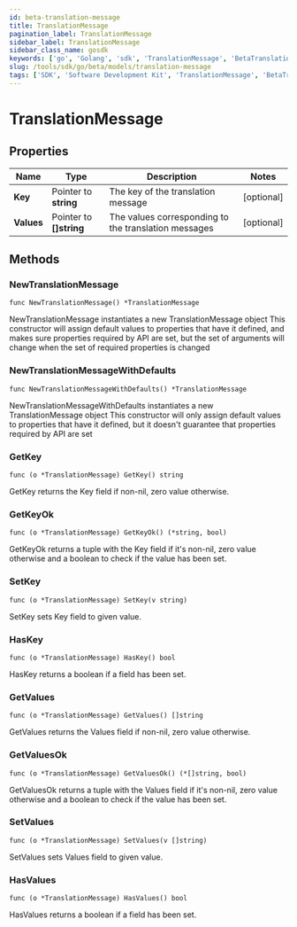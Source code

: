 ```yaml
---
id: beta-translation-message
title: TranslationMessage
pagination_label: TranslationMessage
sidebar_label: TranslationMessage
sidebar_class_name: gosdk
keywords: ['go', 'Golang', 'sdk', 'TranslationMessage', 'BetaTranslationMessage'] 
slug: /tools/sdk/go/beta/models/translation-message
tags: ['SDK', 'Software Development Kit', 'TranslationMessage', 'BetaTranslationMessage']
---
```


# TranslationMessage

## Properties

Name | Type | Description | Notes
------------ | ------------- | ------------- | -------------
**Key** | Pointer to **string** | The key of the translation message | [optional] 
**Values** | Pointer to **[]string** | The values corresponding to the translation messages | [optional] 

## Methods

### NewTranslationMessage

`func NewTranslationMessage() *TranslationMessage`

NewTranslationMessage instantiates a new TranslationMessage object
This constructor will assign default values to properties that have it defined,
and makes sure properties required by API are set, but the set of arguments
will change when the set of required properties is changed

### NewTranslationMessageWithDefaults

`func NewTranslationMessageWithDefaults() *TranslationMessage`

NewTranslationMessageWithDefaults instantiates a new TranslationMessage object
This constructor will only assign default values to properties that have it defined,
but it doesn't guarantee that properties required by API are set

### GetKey

`func (o *TranslationMessage) GetKey() string`

GetKey returns the Key field if non-nil, zero value otherwise.

### GetKeyOk

`func (o *TranslationMessage) GetKeyOk() (*string, bool)`

GetKeyOk returns a tuple with the Key field if it's non-nil, zero value otherwise
and a boolean to check if the value has been set.

### SetKey

`func (o *TranslationMessage) SetKey(v string)`

SetKey sets Key field to given value.

### HasKey

`func (o *TranslationMessage) HasKey() bool`

HasKey returns a boolean if a field has been set.

### GetValues

`func (o *TranslationMessage) GetValues() []string`

GetValues returns the Values field if non-nil, zero value otherwise.

### GetValuesOk

`func (o *TranslationMessage) GetValuesOk() (*[]string, bool)`

GetValuesOk returns a tuple with the Values field if it's non-nil, zero value otherwise
and a boolean to check if the value has been set.

### SetValues

`func (o *TranslationMessage) SetValues(v []string)`

SetValues sets Values field to given value.

### HasValues

`func (o *TranslationMessage) HasValues() bool`

HasValues returns a boolean if a field has been set.


